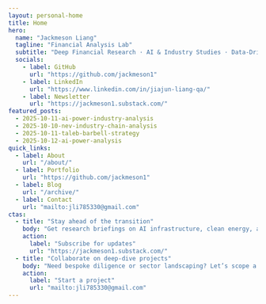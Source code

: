 ```yaml
---
layout: personal-home
title: Home
hero:
  name: "Jackmeson Liang"
  tagline: "Financial Analysis Lab"
  subtitle: "Deep Financial Research · AI & Industry Studies · Data-Driven Insights"
  socials:
    - label: GitHub
      url: "https://github.com/jackmeson1"
    - label: LinkedIn
      url: "https://www.linkedin.com/in/jiajun-liang-qa/"
    - label: Newsletter
      url: "https://jackmeson1.substack.com/"
featured_posts:
  - 2025-10-11-ai-power-industry-analysis
  - 2025-10-10-nev-industry-chain-analysis
  - 2025-10-11-taleb-barbell-strategy
  - 2025-10-12-ai-power-analysis
quick_links:
  - label: About
    url: "/about/"
  - label: Portfolio
    url: "https://github.com/jackmeson1"
  - label: Blog
    url: "/archive/"
  - label: Contact
    url: "mailto:jli785330@gmail.com"
ctas:
  - title: "Stay ahead of the transition"
    body: "Get research briefings on AI infrastructure, clean energy, and capital allocation in your inbox."
    action:
      label: "Subscribe for updates"
      url: "https://jackmeson1.substack.com/"
  - title: "Collaborate on deep-dive projects"
    body: "Need bespoke diligence or sector landscaping? Let’s scope a project together."
    action:
      label: "Start a project"
      url: "mailto:jli785330@gmail.com"
---
```

